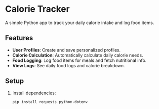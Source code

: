 # Calorie Tracker

A simple Python app to track your daily calorie intake and log food items.

## Features
- **User Profiles**: Create and save personalized profiles.
- **Calorie Calculation**: Automatically calculate daily calorie needs.
- **Food Logging**: Log food items for meals and fetch nutritional info.
- **View Logs**: See daily food logs and calorie breakdown.

## Setup
1. Install dependencies:
   ```bash
   pip install requests python-dotenv